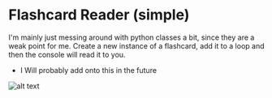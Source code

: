 # Flashcard Reader (simple)

I'm mainly just messing around with python classes a bit, since they are a weak point for me.
Create a new instance of a flashcard, add it to a loop and then the console will read it to you.

* I Will probably add onto this in the future

![alt text](https://i.gyazo.com/b706e7c1fbd76492792e6565bc57d6c7.png "Screenshot")
